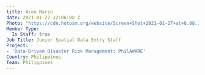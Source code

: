 ```yaml
---
title: Aron Marin
date: 2021-01-27 12:06:00 Z
Photo: "https://cdn.hotosm.org/website/Screen+Shot+2021-01-27+at+8.08.11+PM.png"
Member Type:
  Is Staff: true
Job Title: Junior Spatial Data Entry Staff
Project:
- 'Data-Driven Disaster Risk Management: PhilAWARE'
Country: Philippines
Team: Philippines
---
```


